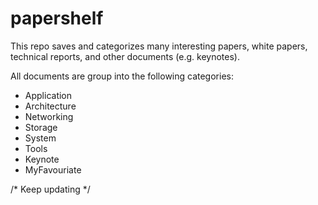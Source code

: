 # papershelf
This repo saves and categorizes many interesting papers, white papers, technical reports, and other documents (e.g. keynotes).

All documents are group into the following categories:
  - Application
  - Architecture
  - Networking
  - Storage
  - System
  - Tools
  - Keynote
  - MyFavouriate

/* Keep updating */
